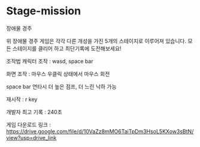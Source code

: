 # Stage-mission
장애물 경주

위 장애물 경주 게임은 각각 다른 개성을 가진 5개의 스테이지로 이루어져 있습니다.
모든 스테이지를 클리어 하고 최단기록에 도전해보세요!

조작법
캐릭터 조작 : wasd, space bar

화면 조작 : 마우스 우클릭 상태에서 마우스 회전

space bar 연타시 더 높은 점프, 더 느린 낙하 가능

재시작 : r key

개발자 최고 기록 : 240초

게임 다운로드 링크 : https://drive.google.com/file/d/10VaZz8mMO6TaiTpDm3HsoL5KXow3sBtN/view?usp=drive_link
